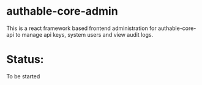 # authable-core-admin
This is a react framework based frontend administration for authable-core-api to manage api keys, system users and view audit logs.

# Status:
To be started
